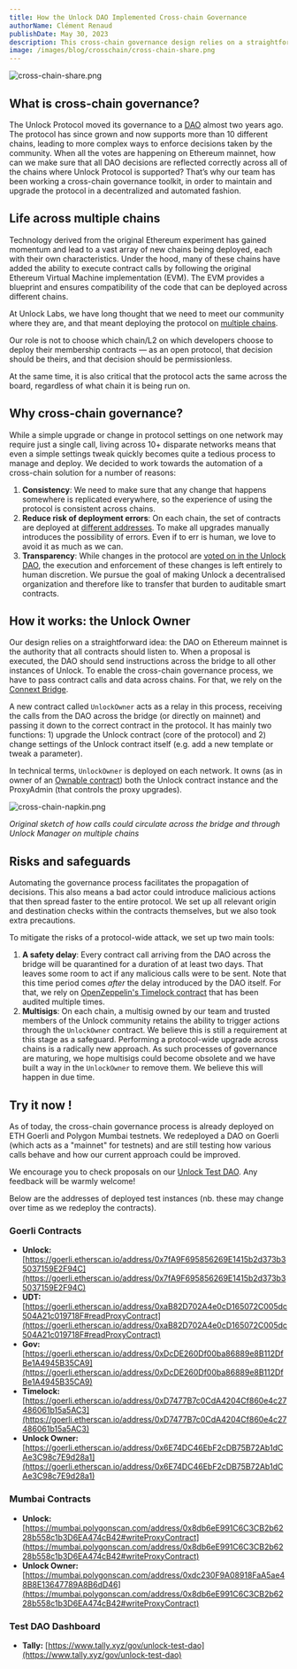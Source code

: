```yaml
---
title: How the Unlock DAO Implemented Cross-chain Governance
authorName: Clément Renaud
publishDate: May 30, 2023
description: This cross-chain governance design relies on a straightforward idea. The DAO on Ethereum mainnet is the authority that all contracts should listen to. When a proposal is executed, the DAO should send instructions, pass contract calls, and send data across a bridge to all other instances of the DAO on other chains.
image: /images/blog/crosschain/cross-chain-share.png
---
```


![cross-chain-share.png](/images/blog/crosschain/cross-chain-share.png)

## What is cross-chain governance?

The Unlock Protocol moved its governance to a [DAO](https://docs.unlock-protocol.com/governance/unlock-dao) almost two years ago. The protocol has since grown and now supports more than 10 different chains, leading to more complex ways to enforce decisions taken by the community. When all the votes are happening on Ethereum mainnet, how can we make sure that all DAO decisions are reflected correctly across all of the chains where Unlock Protocol is supported? That’s why our team has been working a cross-chain governance toolkit, in order to maintain and upgrade the protocol in a decentralized and automated fashion.

## Life across multiple chains

Technology derived from the original Ethereum experiment has gained momentum and lead to a vast array of new chains being deployed, each with their own characteristics. Under the hood, many of these chains have added the ability to execute contract calls by following the original Ethereum Virtual Machine implementation (EVM). The EVM provides a blueprint and ensures compatibility of the code that can be deployed across different chains.

At Unlock Labs, we have long thought that we need to meet our community where they are, and that meant deploying the protocol on [multiple chains](https://docs.unlock-protocol.com/core-protocol/unlock/networks). 

Our role is not to choose which chain/L2 on which developers choose to deploy their membership contracts — as an open protocol, that decision should be theirs, and that decision should be permissionless. 

At the same time, it is also critical that the protocol acts the same across the board, regardless of what chain it is being run on.

## Why cross-chain governance?

While a simple upgrade or change in protocol settings on one network may require just a single call, living across 10+ disparate networks means that even a simple settings tweak quickly becomes quite a tedious process to manage and deploy. We decided to work towards the automation of a cross-chain solution for a number of reasons:

1. **Consistency**: We need to make sure that any change that happens somewhere is replicated everywhere, so the experience of using the protocol is consistent across chains.
2. **Reduce risk of deployment errors**: On each chain, the set of contracts are deployed at [different addresses](https://www.npmjs.com/package/@unlock-protocol/networks). To make all upgrades manually introduces the possibility of errors. Even if to err is human, we love to avoid it as much as we can.
3. **Transparency**: While changes in the protocol are [voted on in the Unlock DAO](https://unlock-protocol.com/guides/delegation/), the execution and enforcement of these changes is left entirely to human discretion. We pursue the goal of making Unlock a decentralised organization and therefore like to transfer that burden to auditable smart contracts.

## How it works: the Unlock Owner

Our design relies on a straightforward idea: the DAO on Ethereum mainnet is the authority that all contracts should listen to. When a proposal is executed, the DAO should send instructions across the bridge to all other instances of Unlock. To enable the cross-chain governance process, we have to pass contract calls and data across chains. For that, we rely on the [Connext Bridge](https://www.connext.network/).

A new contract called `UnlockOwner` acts as a relay in this process, receiving the calls from the DAO across the bridge (or directly on mainnet) and passing it down to the correct contract in the protocol. It has mainly two functions: 1) upgrade the Unlock contract (core of the protocol) and 2) change settings of the Unlock contract itself (e.g. add a new template or tweak a parameter).

In technical terms, `UnlockOwner` is deployed on each network. It owns (as in owner of an [Ownable contract](https://docs.openzeppelin.com/contracts/4.x/access-control#ownership-and-ownable)) both the Unlock contract instance and the ProxyAdmin (that controls the proxy upgrades).

![cross-chain-napkin.png](/images/blog/crosschain/cross-chain-napkin.png)

*Original sketch of how calls could circulate across the bridge and through Unlock Manager on multiple chains*

## Risks and safeguards

Automating the governance process facilitates the propagation of decisions. This also means a bad actor could introduce malicious actions that then spread faster to the entire protocol. We set up all relevant origin and destination checks within the contracts themselves, but we also took extra precautions.

To mitigate the risks of a protocol-wide attack, we set up two main tools:

1. **A safety delay**: Every contract call arriving from the DAO across the bridge will be quarantined for a duration of at least two days. That leaves some room to act if any malicious calls were to be sent. Note that this time period comes *after* the delay introduced by the DAO itself. For that, we rely on [OpenZeppelin's Timelock contract](https://docs.openzeppelin.com/contracts/4.x/governance#timelock) that has been audited multiple times.
2. **Multisigs**: On each chain, a multisig owned by our team and trusted members of the Unlock community retains the ability to trigger actions through the `UnlockOwner` contract. We believe this is still a requirement at this stage as a safeguard. Performing a protocol-wide upgrade across chains is a radically new approach. As such processes of governance are maturing, we hope multisigs could become obsolete and we have built a way in the `UnlockOwner` to remove them. We believe this will happen in due time.

## Try it now !

As of today, the cross-chain governance process is already deployed on ETH Goerli and Polygon Mumbai testnets. We redeployed a DAO on Goerli (which acts as a "mainnet" for testnets) and are still testing how various calls behave and how our current approach could be improved. 

We encourage you to check proposals on our [Unlock Test DAO](https://www.tally.xyz/gov/unlock-test-dao). Any feedback will be warmly welcome!

Below are the addresses of deployed test instances (nb. these may change over time as we redeploy the contracts).

### Goerli Contracts

- **Unlock:** [https://goerli.etherscan.io/address/0x7fA9F695856269E1415b2d373b35037159E2F94C](https://goerli.etherscan.io/address/0x7fA9F695856269E1415b2d373b35037159E2F94C)
- **UDT:** [https://goerli.etherscan.io/address/0xaB82D702A4e0cD165072C005dc504A21c019718F#readProxyContract](https://goerli.etherscan.io/address/0xaB82D702A4e0cD165072C005dc504A21c019718F#readProxyContract)
- **Gov:** [https://goerli.etherscan.io/address/0xDcDE260Df00ba86889e8B112DfBe1A4945B35CA9](https://goerli.etherscan.io/address/0xDcDE260Df00ba86889e8B112DfBe1A4945B35CA9)
- **Timelock:** [https://goerli.etherscan.io/address/0xD7477B7c0CdA4204Cf860e4c27486061b15a5AC3](https://goerli.etherscan.io/address/0xD7477B7c0CdA4204Cf860e4c27486061b15a5AC3)
- **Unlock Owner:** [https://goerli.etherscan.io/address/0x6E74DC46EbF2cDB75B72Ab1dCAe3C98c7E9d28a1](https://goerli.etherscan.io/address/0x6E74DC46EbF2cDB75B72Ab1dCAe3C98c7E9d28a1)

### Mumbai Contracts

- **Unlock:** [https://mumbai.polygonscan.com/address/0x8db6eE991C6C3CB2b6228b558c1b3D6EA474cB42#writeProxyContract](https://mumbai.polygonscan.com/address/0x8db6eE991C6C3CB2b6228b558c1b3D6EA474cB42#writeProxyContract)
- **Unlock Owner:** [https://mumbai.polygonscan.com/address/0xdc230F9A08918FaA5ae48B8E13647789A8B6dD46](https://mumbai.polygonscan.com/address/0x8db6eE991C6C3CB2b6228b558c1b3D6EA474cB42#writeProxyContract)

### Test DAO Dashboard

- **Tally:** [https://www.tally.xyz/gov/unlock-test-dao](https://www.tally.xyz/gov/unlock-test-dao)
